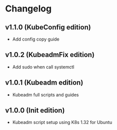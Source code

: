 # Changelog

## v1.1.0 (KubeConfig edition)
- Add config copy guide

## v1.0.2 (KubeadmFix edition)
- Add sudo when call systemctl

## v1.0.1 (Kubeadm edition)
- Kubeadm full scripts and guides

## v1.0.0 (Init edition)
- Kubeadm script setup using K8s 1.32 for Ubuntu